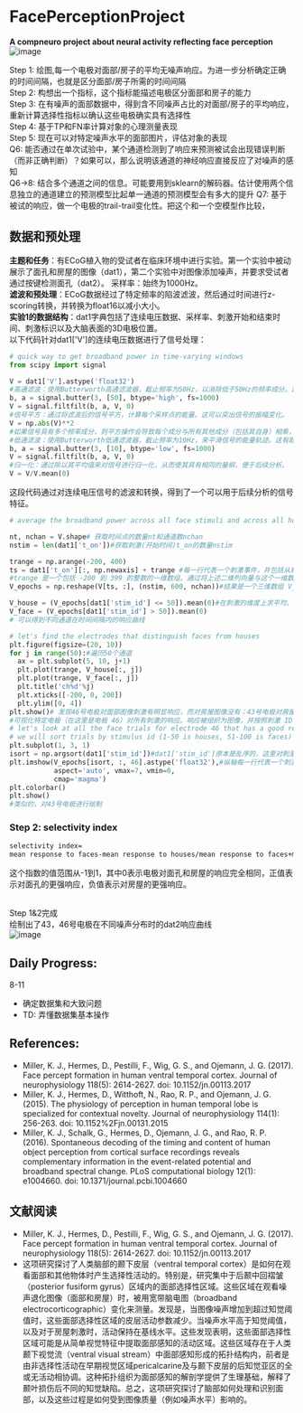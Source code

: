 # FacePerceptionProject
**A compneuro project about neural activity reflecting face perception**  
![image](https://github.com/Rayz357/FacePerceptionProject/assets/60376633/d8c271a0-ca08-4035-ada8-78538e745fb5)


Step 1:  绘图,每一个电极对面部/房子的平均无噪声响应。为进一步分析确定正确的时间间隔，也就是区分面部/房子所需的时间间隔  
Step 2: 构想出一个指标，这个指标能描述电极区分面部和房子的能力  
Step 3: 在有噪声的面部数据中，得到含不同噪声占比的对面部/房子的平均响应，重新计算选择性指标以确认这些电极确实具有选择性   
Step 4: 基于TP和FN率计算对象的心理测量表现    
Step 5: 现在可以对特定噪声水平的面部图片，评估对象的表现  
Q6: 能否通过在单次试验中，某个通道检测到了响应来预测被试会出现错误判断（而非正确判断）？如果可以，那么说明该通道的神经响应直接反应了对噪声的感知  
Q6->8: 结合多个通道之间的信息。可能要用到sklearn的解码器。估计使用两个信息独立的通道建立的预测模型比起单一通道的预测模型会有多大的提升
Q7: 基于被试的响应，做一个电极的trail-trail变化性。把这个和一个空模型作比较，  

## 数据和预处理
**主题和任务**：有ECoG植入物的受试者在临床环境中进行实验。第一个实验中被动展示了面孔和房屋的图像（dat1），第二个实验中对图像添加噪声，并要求受试者通过按键检测面孔（dat2）。
采样率：始终为1000Hz。  
**滤波和预处理**：ECoG数据经过了特定频率的陷波滤波，然后通过时间进行z-scoring转换，并转换为float16以减小大小。  
**实验1的数据结构**：dat1字典包括了连续电压数据、采样率、刺激开始和结束时间、刺激标识以及大脑表面的3D电极位置。  
以下代码针对dat1['V']的连续电压数据进行了信号处理：
```python
# quick way to get broadband power in time-varying windows
from scipy import signal

V = dat1['V'].astype('float32')
#高通滤波：使用Butterworth高通滤波器，截止频率为50Hz，以消除低于50Hz的频率成分。这有助于消除慢波动和可能的噪声。  
b, a = signal.butter(3, [50], btype='high', fs=1000)
V = signal.filtfilt(b, a, V, 0)
#信号平方：通过将滤波后的信号平方，计算每个采样点的能量。这可以突出信号的振幅变化。
V = np.abs(V)**2
#如果信号具有多个频率成分，则平方操作会导致每个成分与所有其他成分（包括其自身）相乘，从而产生新的频率
#低通滤波：使用Butterworth低通滤波器，截止频率为10Hz，来平滑信号的能量轨迹。这有助于消除高频噪声并保留低频能量变化。  
b, a = signal.butter(3, [10], btype='low', fs=1000)
V = signal.filtfilt(b, a, V, 0)
#归一化：通过除以其平均值来对信号进行归一化，从而使其具有相同的量纲，便于后续分析。 
V = V/V.mean(0)
```
这段代码通过对连续电压信号的滤波和转换，得到了一个可以用于后续分析的信号特征。  
```python
# average the broadband power across all face stimuli and across all house stimuli

nt, nchan = V.shape# 获取时间点的数量nt和通道数nchan
nstim = len(dat1['t_on'])#获取刺激(开始时间)t_on的数量nstim

trange = np.arange(-200, 400)
ts = dat1['t_on'][:, np.newaxis] + trange #每一行代表一个刺激事件，并包括从刺激开始的-200到399的样本索引。通过使用 np.newaxis，这一部分将一维数组转换为二维列向量。 dat1['t_on'] 的形状为 (nstim,)，那么 dat1['t_on'][:, np.newaxis] 的形状将是 (nstim, 1)。  
#trange 是一个包括 -200 到 399 的整数的一维数组。通过将上述二维列向量与这个一维数组相加，使用 NumPy 的广播规则，我们实际上将 trange 的值加到了 dat1['t_on'] 中的每一个元素上。这样，每一行都会加上同样的 trange 值。结果是一个二维数组 ts，其中每一行代表一个刺激事件，并且包括了从刺激开始的 -200 到 399 的样本索引。  
V_epochs = np.reshape(V[ts, :], (nstim, 600, nchan))#结果是一个三维数组 V_epochs，每个元素 (i, j, k) 包括第 i 个刺激事件在时间 j 的第 k 个通道的电压值

V_house = (V_epochs[dat1['stim_id'] <= 50]).mean(0)#在刺激的维度上求平均，也就是将所有刺激索引的相同第二第三维相加求平均，也就是对每个相同时间，相同通道的平均响应
V_face = (V_epochs[dat1['stim_id'] > 50]).mean(0)
# 可以得到不同通道在时间间隔内的响应曲线

# let's find the electrodes that distinguish faces from houses
plt.figure(figsize=(20, 10))
for j in range(50):#遍历50个通道
  ax = plt.subplot(5, 10, j+1)
  plt.plot(trange, V_house[:, j])
  plt.plot(trange, V_face[:, j])
  plt.title('ch%d'%j)
  plt.xticks([-200, 0, 200])
  plt.ylim([0, 4])
plt.show()# 发现46号电极对面部图像刺激有明显响应，而对房屋图像没有；43号电极对房屋图像刺激有明显响应
#可视化特定电极（在这里是电极 46）对所有刺激的响应。响应被组织为图像，并按照刺激 ID 进行排序，使得房屋和脸部刺激分别聚在一起
# let's look at all the face trials for electrode 46 that has a good response to faces
# we will sort trials by stimulus id (1-50 is houses, 51-100 is faces)
plt.subplot(1, 3, 1)
isort = np.argsort(dat1['stim_id'])#dat1['stim_id']原本是乱序的，这里对刺激序号进行小到大排序
plt.imshow(V_epochs[isort, :, 46].astype('float32'),#纵轴每一行代表一个刺激（序号），横轴为时间，颜色深浅代表46号电极响应
           aspect='auto', vmax=7, vmin=0,
           cmap='magma')
plt.colorbar()
plt.show()
#类似的，对43号电极进行绘制
```

### Step 2: selectivity index
```latex
selectivity index=
mean response to faces-mean response to houses/mean response to faces+mean response to houses
```
这个指数的值范围从-1到1，其中0表示电极对面孔和房屋的响应完全相同，正值表示对面孔的更强响应，负值表示对房屋的更强响应。  
​

Step 1&2完成  
绘制出了43，46号电极在不同噪声分布时的dat2响应曲线  
![image](https://github.com/Rayz357/FacePerceptionProject/assets/60376633/751361c5-13f7-49a8-a660-1b7e7d929742)
## Daily Progress:
8-11
- 确定数据集和大致问题
- TD: 弄懂数据集基本操作

## References:
- Miller, K. J., Hermes, D., Pestilli, F., Wig, G. S., and Ojemann, J. G. (2017). Face percept formation in human ventral temporal cortex. Journal of neurophysiology 118(5): 2614-2627. doi: 10.1152/jn.00113.2017
- Miller, K. J., Hermes, D., Witthoft, N., Rao, R. P., and Ojemann, J. G. (2015). The physiology of perception in human temporal lobe is specialized for contextual novelty. Journal of neurophysiology 114(1): 256-263. doi: 10.1152%2Fjn.00131.2015
- Miller, K. J., Schalk, G., Hermes, D., Ojemann, J. G., and Rao, R. P. (2016). Spontaneous decoding of the timing and content of human object perception from cortical surface recordings reveals complementary information in the event-related potential and broadband spectral change. PLoS computational biology 12(1): e1004660. doi: 10.1371/journal.pcbi.1004660
## 文献阅读
- Miller, K. J., Hermes, D., Pestilli, F., Wig, G. S., and Ojemann, J. G. (2017). Face percept formation in human ventral temporal cortex. Journal of neurophysiology 118(5): 2614-2627. doi: 10.1152/jn.00113.2017
- 这项研究探讨了人类脑部的颞下皮层（ventral temporal cortex）是如何在观看面部和其他物体时产生选择性活动的。特别是，研究集中于后颞中回褶皱（posterior fusiform gyrus）区域内的面部选择性区域。这些区域在观看噪声退化图像（面部和房屋）时，被用宽带脑电图（broadband electrocorticographic）变化来测量。发现是，当图像噪声增加到超过知觉阈值时，这些面部选择性区域的皮层活动参数减少。当噪声水平高于知觉阈值，以及对于房屋刺激时，活动保持在基线水平。这些发现表明，这些面部选择性区域可能是从简单视觉特征中提取面部感知的活动区域。这些区域存在于人类颞下视觉流（ventral visual stream）中面部感知形成的拓扑结构内，前者是由非选择性活动在早期视觉区域pericalcarine及与颞下皮层的后知觉亚区的全或无活动相协调。这种拓扑组织为面部感知的解剖学提供了生理基础，解释了颞叶损伤后不同的知觉缺陷。总之，这项研究探讨了脑部如何处理和识别面部，以及这些过程是如何受到图像质量（例如噪声水平）影响的。
